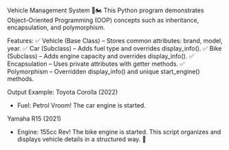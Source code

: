 Vehicle Management System 🚗🏍️
This Python program demonstrates Object-Oriented Programming (OOP) concepts such as inheritance, encapsulation, and polymorphism.

Features:
✅ Vehicle (Base Class) – Stores common attributes: brand, model, year.
✅ Car (Subclass) – Adds fuel type and overrides display_info().
✅ Bike (Subclass) – Adds engine capacity and overrides display_info().
✅ Encapsulation – Uses private attributes with getter methods.
✅ Polymorphism – Overridden display_info() and unique start_engine() methods.

Output Example:
Toyota Corolla (2022)
 - Fuel: Petrol
Vroom! The car engine is started.

Yamaha R15 (2021)
 - Engine: 155cc
Rev! The bike engine is started.
This script organizes and displays vehicle details in a structured way. 🚀
